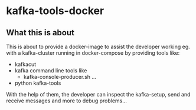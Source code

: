 # kafka-tools-docker
## What this is about

This is about to provide a docker-image to assist the developer working eg. with a kafka-cluster running in docker-compose by providing tools like:

* kafkacut
* kafka command line tools like
  * kafka-console-producer.sh ...
* python kafka-tools

With the help of them, the developer can inspect the kafka-setup, send and receive messages and more to debug problems...